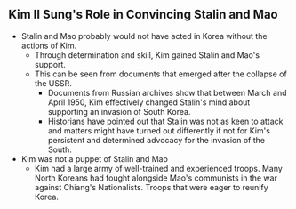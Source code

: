 ## Kim Il Sung's Role in Convincing Stalin and Mao

- Stalin and Mao probably would not have acted in Korea without the actions of Kim.
    * Through determination and skill, Kim gained Stalin and Mao's support.
    * This can be seen from documents that emerged after the collapse of the USSR.
        + Documents from Russian archives show that between March and April 1950, Kim effectively changed Stalin's mind about supporting an invasion of South Korea.
        + Historians have pointed out that Stalin was not as keen to attack and matters might have turned out differently if not for Kim's persistent and determined advocacy for the invasion of the South.
- Kim was not a puppet of Stalin and Mao
    * Kim had a large army of well-trained and experienced troops. Many North Koreans had fought alongside Mao's communists in the war against Chiang's Nationalists. Troops that were eager to reunify Korea.

